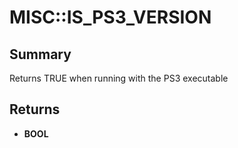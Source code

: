 # MISC::IS_PS3_VERSION

## Summary
Returns TRUE when running with the PS3 executable

## Returns
* **BOOL**